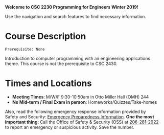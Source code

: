 **Welcome to CSC 2230 Programming for Engineers Winter 2019!**

Use the navigation and search features to find necessary information.

# Course Description

`Prerequisite: None`

Introduction to computer programming with an engineering applications theme. This course is not the prerequisite to CSC 2430.


# Times and Locations
* **Meeting Times**: M/W/F 9:30-10:50am in Otto Miller Hall (OMH) 244
* **No Mid-term / Final Exam in person**: Homeworks/Quizzes/Take-homes


Also, read the following emergency response information provided by Safety and Security: [Emergency Preparedness Information](http://spu.edu/acad/school-of-business-and-economics/documents/Syllabus_Addendum_on_Emergency_Information.pdf). **One the most important thing**: Call the Office of Safety & Security (OSS) at [206-281-2922](tel:206-281-2922) to report an emergency or suspicious activity. Save the number.